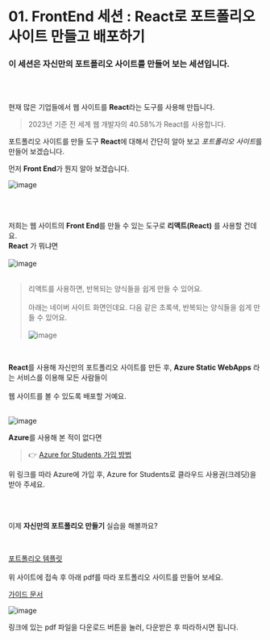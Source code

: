 # 01. FrontEnd 세션 : React로 포트폴리오 사이트 만들고 배포하기

### 이 세션은 자신만의 포트폴리오 사이트를 만들어 보는 세션입니다.    
<br>
<br>

현재 많은 기업들에서 웹 사이트를 **React**라는 도구를 사용해 만듭니다.    
> 2023년 기준 전 세계 웹 개발자의 40.58%가 React를 사용합니다.  
  
포트폴리오 사이트를 만들 도구 **React**에 대해서 간단히 알아 보고 *포트폴리오 사이트*를 만들어 보겠습니다. 

먼저 **Front End**가 뭔지 알아 보겠습니다.  
  
![image](https://github.com/KNU-MLSA/2024_3_Event/assets/114579651/76330ab4-7567-4737-ac9d-ffff44d38982)

<br>
<br>
  
저희는 웹 사이트의 **Front End**를 만들 수 있는  도구로 **리액트(React)** 를 사용할 건데요.   
**React** 가 뭐냐면    
<br> 
![image](https://github.com/KNU-MLSA/2024_3_Event/assets/114579651/05aef436-58d5-4f88-9359-d61f298f83c8)  
<br>  
> 리액트를 사용하면, 반복되는 양식들을 쉽게 만들 수 있어요.  <br>  
> 아래는 네이버 사이트 화면인데요. 다음 같은 초록색, 반복되는 양식들을 쉽게 만들 수 있어요.  <br>  
>![image](https://github.com/KNU-MLSA/2024_3_Event/assets/114579651/3ec63a2f-78c7-4abc-b08c-a5352bce1b28)
  
<br>  

**React**를 사용해 자신만의 포트폴리오 사이트를 만든 후, **Azure Static WebApps** 라는 서비스를 이용해 모든 사람들이 <br>  
웹 사이트를 볼 수 있도록 배포할 거예요.  
<br>   

![image](https://github.com/KNU-MLSA/2024_3_Event/assets/114579651/cff1a7a7-0d65-422a-ba45-307db139daa3)

**Azure**를 사용해 본 적이 없다면
> 👉 [Azure for Students 가입 방법](https://github.com/KNU-MLSA/2023_10_Sessions/blob/main/1_AI%EB%A1%9C%EC%97%B0%EC%95%A0%ED%99%95%EB%A5%A0%EC%98%88%EC%B8%A1%ED%95%98%EA%B8%B0/Azure%20for%20Students%20%EA%B0%80%EC%9E%85%20%EB%B0%A9%EB%B2%95.pdf)  

위 링크를 따라 Azure에 가입 후, Azure for Students로 클라우드 사용권(크레딧)을 받아 주세요.

<br>
<br>
  
이제 **자신만의 포트폴리오 만들기** 실습을 해볼까요?

<br>  

[포트폴리오 템플릿](https://github.com/education/codespaces-project-template-js)
<br>  
위 사이트에 접속 후 
아래 pdf를 따라 포트폴리오 사이트를 만들어 보세요.  

[가이드 문서](https://github.com/KNU-MLSA/2024_3_Event/blob/main/01_FrontEnd/%EC%9E%90%EB%A3%8C/MLSA%202024%20%EC%83%81%EB%B0%98%EA%B8%B0%20FE%20%EC%B2%B4%ED%97%98%EB%B6%80%EC%8A%A4_%EA%B0%80%EC%9D%B4%EB%93%9C%EB%AC%B8%EC%84%9C_%EA%B9%80%EC%98%88%EC%B0%AC.pdf)
<br>

![image](https://github.com/KNU-MLSA/2024_3_Event/assets/114579651/1087c233-eb37-4936-9218-3515ef73e1c1)

링크에 있는 pdf 파일을 다운로드 버튼을 눌러, 다운받은 후 따라하시면 됩니다.




